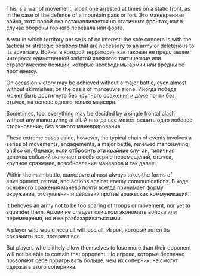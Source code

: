 
This is a war of movement, albeit one arrested at times on a static front, as in the case of the defence of a mountain pass or fort.
Это маневренная война, хотя порой она останавливается на статичных фронтах, как в случае обороны горного перевала или форта.

A war in which territory per se is of no interest: the sole concern is with the tactical or strategic positions that are necessary to an army or deleterious to its adversary.
Война, в которой территория как таковая не представляет интереса: единственной заботой являются тактические или стратегические позиции, которые необходимы армии или вредны ее противнику.

On occasion victory may be achieved without a major battle, even almost without skirmishes, on the basis of manœuvre alone.
Иногда победа может быть достигнута без крупного сражения и даже почти без стычек, на основе одного только маневра.

Sometimes, too, everything may be decided by a single frontal clash without any manœuvring at all.
А иногда все может решить одно лобовое столкновение, без всякого маневрирования.

These extreme cases aside, however, the typical chain of events involves a series of movements, engagements, a major battle, renewed manœuvring, and so on.
Однако, если отбросить эти крайние случаи, типичная цепочка событий включает в себя серию перемещений, стычек, крупное сражение, возобновление маневров и так далее.

Within the main battle, manœuvre almost always takes the forms of envelopment, retreat, and actions against enemy communications.
В ходе основного сражения маневр почти всегда принимает форму окружения, отступления и действий против вражеских коммуникаций.

It behoves an army not to be too sparing of troops or movement, nor yet to squander them.
Армии не следует слишком экономить войска или перемещения, но и не разбазариваться ими.

A player who would keep all will lose all.
Игрок, который хотел бы сохранить все, потеряет все.

But players who blithely allow themselves to lose more than their opponent will not be able to contain that opponent.
Но игроки, которые беспечно позволяют себе проигрывать больше, чем их соперник, не смогут сдержать этого соперника.
